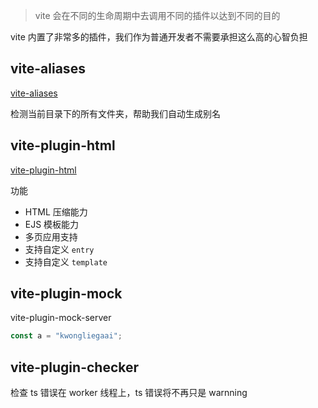 
> vite 会在不同的生命周期中去调用不同的插件以达到不同的目的

vite 内置了非常多的插件，我们作为普通开发者不需要承担这么高的心智负担

## vite-aliases

[vite-aliases](https://github.com/subwaytime/vite-aliases)

检测当前目录下的所有文件夹，帮助我们自动生成别名

## vite-plugin-html

[vite-plugin-html](https://github.com/vbenjs/vite-plugin-html/blob/main/README.zh_CN.md)

功能

- HTML 压缩能力
- EJS 模板能力
- 多页应用支持
- 支持自定义 `entry`
- 支持自定义 `template`

## vite-plugin-mock

vite-plugin-mock-server

```ts
const a = "kwongliegaai";

```

## vite-plugin-checker

检查 ts 错误在 worker 线程上，ts 错误将不再只是 warnning


